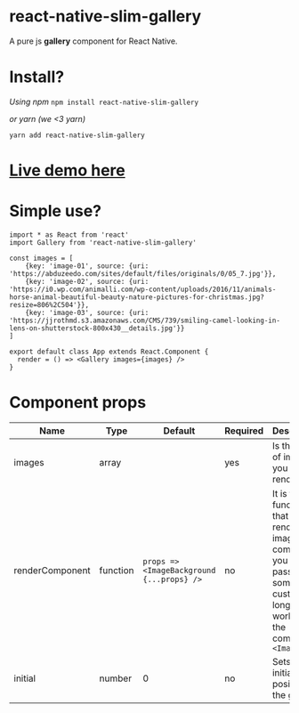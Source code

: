 # react-native-slim-gallery
A pure js **gallery** component for React Native.

# Install?
*Using npm*
```npm install react-native-slim-gallery```

*or yarn (we <3 yarn)*

```yarn add react-native-slim-gallery```

# [Live demo here](https://snack.expo.io/@felipepaetzold/react-native-slim-gallery-simple-example)

# Simple use?

    import * as React from 'react'
    import Gallery from 'react-native-slim-gallery'
    
    const images = [
        {key: 'image-01', source: {uri: 'https://abduzeedo.com/sites/default/files/originals/0/05_7.jpg'}},
        {key: 'image-02', source: {uri: 'https://i0.wp.com/animalli.com/wp-content/uploads/2016/11/animals-horse-animal-beautiful-beauty-nature-pictures-for-christmas.jpg?resize=806%2C504'}},
        {key: 'image-03', source: {uri: 'https://jjrothmd.s3.amazonaws.com/CMS/739/smiling-camel-looking-in-lens-on-shutterstock-800x430__details.jpg'}}
    ]
    
    export default class App extends React.Component {
      render = () => <Gallery images={images} />
    }

# Component props

| Name | Type | Default | Required | Description
|--|--|--|--|--|
| images | array | | yes | Is the array of images you want to render |
| renderComponent | function | `props => <ImageBackground {...props} />` | no | It is the function that renders the image component, you can pass something custom as long as it works as the component `<Image />`
| initial | number | 0 | no | Sets the initial position of the gallery